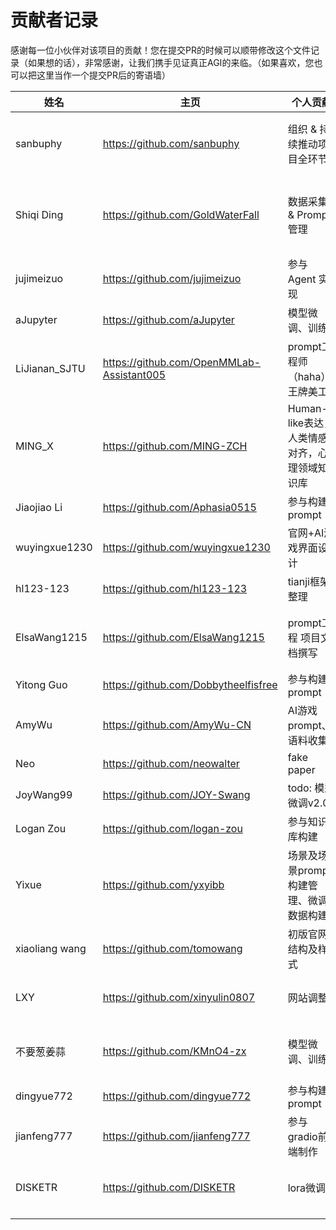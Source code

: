 # 贡献者记录

感谢每一位小伙伴对该项目的贡献！您在提交PR的时候可以顺带修改这个文件记录（如果想的话），非常感谢，让我们携手见证真正AGI的来临。（如果喜欢，您也可以把这里当作一个提交PR后的寄语墙）

| 姓名             | 主页                  | 个人贡献                        | 想说的话                            |
|----------------|-------------------------------------------|-----------------------------|---------------------------------|
| sanbuphy       | https://github.com/sanbuphy               | 组织 & 持续推动项目全环节                   | 希望能帮大家留出更多时间探索真我。               |
| Shiqi Ding     | https://github.com/GoldWaterFall          | 数据采集 & Prompt管理             | 希望能慢慢搭建出prompt治理和数据集治理的体系       |
| jujimeizuo     | https://github.com/jujimeizuo             | 参与 Agent 实现                 | 和志同道合的朋友做热爱的事情                  |
| aJupyter       | https://github.com/aJupyter               | 模型微调、训练           | 想到就去做                           |
| LiJianan_SJTU  | https://github.com/OpenMMLab-Assistant005 | prompt工程师（haha）、王牌美工        |                                 |
| MING_X         | https://github.com/MING-ZCH               | Human-like表达，人类情感对齐，心理领域知识库 | 探索情感智能的未来~                      |
| Jiaojiao Li    | https://github.com/Aphasia0515            | 参与构建prompt                  |                                 |
| wuyingxue1230  | https://github.com/wuyingxue1230          | 官网+AI游戏界面设计                 |                                 |
| hl123-123      | https://github.com/hl123-123              | tianji框架整理                  |                                 |
| ElsaWang1215   | https://github.com/ElsaWang1215           | prompt工程  项目文档撰写                  |好奇大模型在人情世故领域能走多远！                                 |
| Yitong Guo     | https://github.com/Dobbytheelfisfree      | 参与构建prompt                  |                                 |
| AmyWu          | https://github.com/AmyWu-CN               | AI游戏prompt、语料收集             | 勇敢做自己！                          |
| Neo            | https://github.com/neowalter              | fake paper                  |                                 |
| JoyWang99      | https://github.com/JOY-Swang              | todo: 模型微调v2.0              |                                 |
| Logan Zou      | https://github.com/logan-zou              | 参与知识库构建                     |                                 |
| Yixue          | https://github.com/yxyibb                 | 场景及场景prompt构建管理、微调数据构建      | 回归开源最本身的纯粹                      |
| xiaoliang wang | https://github.com/tomowang               | 初版官网结构及样式                   |                                 |
| LXY            | https://github.com/xinyulin0807           | 网站调整                        | 感谢大佬们愿意带我这个萌新                   |
| 不要葱姜蒜          | https://github.com/KMnO4-zx               | 模型微调、训练                     | For the Dreamer，For the Leaner！ |
| dingyue772     | https://github.com/dingyue772             | 参与构建prompt                  |
|jianfeng777 |   https://github.com/jianfeng777 |  参与gradio前端制作 |  希望开源社区越来越繁荣！|  
|DISKETR         |   https://github.com/DISKETR |  lora微调   |  Generative Intelligence, Endless Creativity |  
|      |          |                   |
